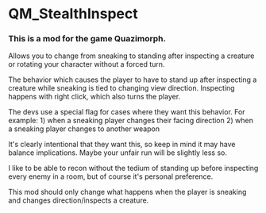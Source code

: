 # QM_StealthInspect

### This is a mod for the game Quazimorph.

Allows you to change from sneaking to standing after inspecting a creature or rotating your character without a forced turn.

The behavior which causes the player to have to stand up after inspecting a creature while sneaking is tied to changing view direction.
Inspecting happens with right click, which also turns the player.

The devs use a special flag for cases where they want this behavior. For example:
    1) when a sneaking player changes their facing direction
    2) when a sneaking player changes to another weapon

It's clearly intentional that they want this, so keep in mind it may have balance implications. Maybe your unfair run will be slightly less so.

I like to be able to recon without the tedium of standing up before inspecting every enemy in a room, but of course it's personal preference.

This mod should only change what happens when the player is sneaking and changes direction/inspects a creature.

